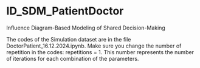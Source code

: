 # ID_SDM_PatientDoctor
Influence Diagram-Based Modeling of Shared Decision-Making

The codes of the Simulation dataset are in the file DoctorPatient_16.12.2024.ipynb. Make sure you change the number of repetition in the codes: repetitions = 1. This number represents the number of iterations for each combination of the parameters. 
